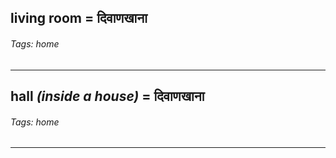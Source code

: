 ## living room = दिवाणखाना

###### Tags: home

---
## hall *(inside a house)* = दिवाणखाना

###### Tags: home

---
